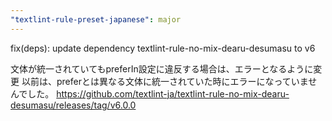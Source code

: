 ```yaml
---
"textlint-rule-preset-japanese": major
---
```


fix(deps): update dependency textlint-rule-no-mix-dearu-desumasu to v6

文体が統一されていてもpreferIn設定に違反する場合は、エラーとなるように変更
以前は、preferとは異なる文体に統一されていた時にエラーになっていませんでした。
https://github.com/textlint-ja/textlint-rule-no-mix-dearu-desumasu/releases/tag/v6.0.0
